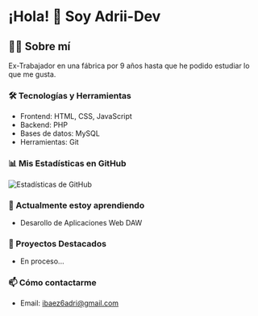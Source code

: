 # ¡Hola! 👋 Soy Adrii-Dev

## 👨‍💻 Sobre mí
Ex-Trabajador en una fábrica por 9 años hasta que he podido estudiar lo que me gusta.

### 🛠️ Tecnologías y Herramientas
- Frontend: HTML, CSS, JavaScript
- Backend: PHP
- Bases de datos: MySQL
- Herramientas: Git

### 📊 Mis Estadísticas en GitHub
![Estadísticas de GitHub](https://github-readme-stats.vercel.app/api?username=Adrii-Dev&show_icons=true&theme=radical)

### 🌱 Actualmente estoy aprendiendo
- Desarollo de Aplicaciones Web DAW

### 💼 Proyectos Destacados
- En proceso...

### 📫 Cómo contactarme
- Email: ibaez6adri@gmail.com
